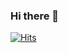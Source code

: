 ### Hi there 👋

[![Hits](https://u8views.com/api/v1/github/profiles/4466595/views/day-week-month-total-count.svg)](https://u8views.com/github/posxposy)

<!--
**posxposy/posxposy** is a ✨ _special_ ✨ repository because its `README.md` (this file) appears on your GitHub profile.

Here are some ideas to get you started:

- 🔭 I’m currently working on ...
- 🌱 I’m currently learning ...
- 👯 I’m looking to collaborate on ...
- 🤔 I’m looking for help with ...
- 💬 Ask me about ...
- 📫 How to reach me: ...
- 😄 Pronouns: ...
- ⚡ Fun fact: ...
-->
